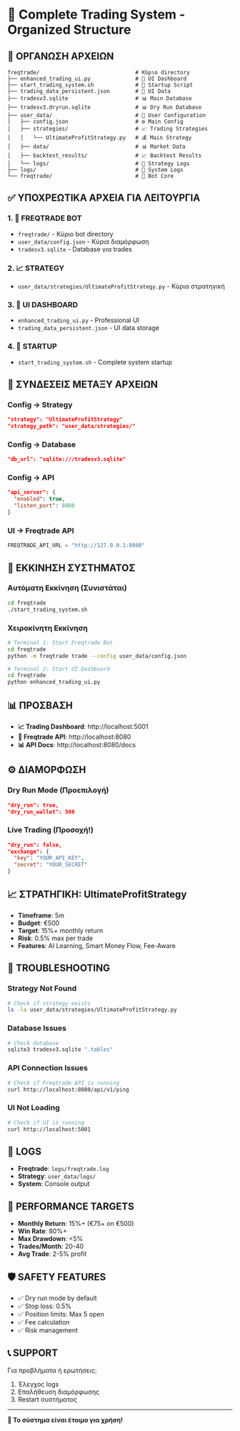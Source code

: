 # 🚀 Complete Trading System - Organized Structure

## 📁 **ΟΡΓΑΝΩΣΗ ΑΡΧΕΙΩΝ**

```
freqtrade/                              # Κύριο directory
├── enhanced_trading_ui.py              # 🎨 UI Dashboard
├── start_trading_system.sh             # 🚀 Startup Script
├── trading_data_persistent.json        # 💾 UI Data
├── tradesv3.sqlite                     # 📊 Main Database
├── tradesv3.dryrun.sqlite              # 📊 Dry Run Database
├── user_data/                          # 📂 User Configuration
│   ├── config.json                     # ⚙️ Main Config
│   ├── strategies/                     # 📈 Trading Strategies
│   │   └── UltimateProfitStrategy.py   # 💰 Main Strategy
│   ├── data/                           # 📊 Market Data
│   ├── backtest_results/               # 📈 Backtest Results
│   └── logs/                           # 📝 Strategy Logs
├── logs/                               # 📝 System Logs
└── freqtrade/                          # 🤖 Bot Core
```

## ✅ **ΥΠΟΧΡΕΩΤΙΚΑ ΑΡΧΕΙΑ ΓΙΑ ΛΕΙΤΟΥΡΓΙΑ**

### 1. **🤖 FREQTRADE BOT**
- `freqtrade/` - Κύριο bot directory
- `user_data/config.json` - Κύρια διαμόρφωση
- `tradesv3.sqlite` - Database για trades

### 2. **📈 STRATEGY**
- `user_data/strategies/UltimateProfitStrategy.py` - Κύρια στρατηγική

### 3. **🎨 UI DASHBOARD**
- `enhanced_trading_ui.py` - Professional UI
- `trading_data_persistent.json` - UI data storage

### 4. **🚀 STARTUP**
- `start_trading_system.sh` - Complete system startup

## 🔗 **ΣΥΝΔΕΣΕΙΣ ΜΕΤΑΞΥ ΑΡΧΕΙΩΝ**

### **Config → Strategy**
```json
"strategy": "UltimateProfitStrategy"
"strategy_path": "user_data/strategies/"
```

### **Config → Database**
```json
"db_url": "sqlite:///tradesv3.sqlite"
```

### **Config → API**
```json
"api_server": {
  "enabled": true,
  "listen_port": 8080
}
```

### **UI → Freqtrade API**
```python
FREQTRADE_API_URL = "http://127.0.0.1:8080"
```

## 🎯 **ΕΚΚΙΝΗΣΗ ΣΥΣΤΗΜΑΤΟΣ**

### **Αυτόματη Εκκίνηση (Συνιστάται)**
```bash
cd freqtrade
./start_trading_system.sh
```

### **Χειροκίνητη Εκκίνηση**
```bash
# Terminal 1: Start Freqtrade Bot
cd freqtrade
python -m freqtrade trade --config user_data/config.json

# Terminal 2: Start UI Dashboard
cd freqtrade
python enhanced_trading_ui.py
```

## 📊 **ΠΡΟΣΒΑΣΗ**

- **📈 Trading Dashboard**: http://localhost:5001
- **🔧 Freqtrade API**: http://localhost:8080
- **📊 API Docs**: http://localhost:8080/docs

## ⚙️ **ΔΙΑΜΟΡΦΩΣΗ**

### **Dry Run Mode (Προεπιλογή)**
```json
"dry_run": true,
"dry_run_wallet": 500
```

### **Live Trading (Προσοχή!)**
```json
"dry_run": false,
"exchange": {
  "key": "YOUR_API_KEY",
  "secret": "YOUR_SECRET"
}
```

## 📈 **ΣΤΡΑΤΗΓΙΚΗ: UltimateProfitStrategy**

- **Timeframe**: 5m
- **Budget**: €500
- **Target**: 15%+ monthly return
- **Risk**: 0.5% max per trade
- **Features**: AI Learning, Smart Money Flow, Fee-Aware

## 🔧 **TROUBLESHOOTING**

### **Strategy Not Found**
```bash
# Check if strategy exists
ls -la user_data/strategies/UltimateProfitStrategy.py
```

### **Database Issues**
```bash
# Check database
sqlite3 tradesv3.sqlite ".tables"
```

### **API Connection Issues**
```bash
# Check if Freqtrade API is running
curl http://localhost:8080/api/v1/ping
```

### **UI Not Loading**
```bash
# Check if UI is running
curl http://localhost:5001
```

## 📝 **LOGS**

- **Freqtrade**: `logs/freqtrade.log`
- **Strategy**: `user_data/logs/`
- **System**: Console output

## 🎯 **PERFORMANCE TARGETS**

- **Monthly Return**: 15%+ (€75+ on €500)
- **Win Rate**: 80%+
- **Max Drawdown**: <5%
- **Trades/Month**: 20-40
- **Avg Trade**: 2-5% profit

## 🛡️ **SAFETY FEATURES**

- ✅ Dry run mode by default
- ✅ Stop loss: 0.5%
- ✅ Position limits: Max 5 open
- ✅ Fee calculation
- ✅ Risk management

## 📞 **SUPPORT**

Για προβλήματα ή ερωτήσεις:
1. Έλεγχος logs
2. Επαλήθευση διαμόρφωσης
3. Restart συστήματος

---

**🎯 Το σύστημα είναι έτοιμο για χρήση!**